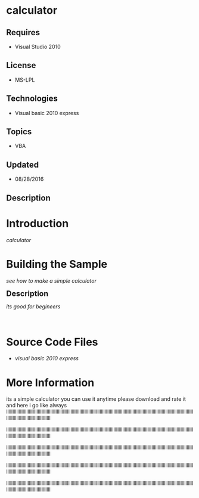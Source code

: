 # calculator
## Requires
- Visual Studio 2010
## License
- MS-LPL
## Technologies
- Visual basic 2010 express
## Topics
- VBA
## Updated
- 08/28/2016
## Description

<h1>Introduction</h1>
<p><em>calculator</em></p>
<h1><span>Building the Sample</span></h1>
<p><em>see how to make a simple calculator</em></p>
<p><span style="font-size:20px; font-weight:bold">Description</span></p>
<p><em>its good for begineers&nbsp;&nbsp;</em></p>
<p>&nbsp;</p>
<h1><span>Source Code Files</span></h1>
<ul>
<li><em><em>visual basic 2010 express</em></em> </li></ul>
<h1>More Information</h1>
<p>its a simple calculator you can use it anytime please download and rate it and here i go like always lllllllllllllllllllllllllllllllllllllllllllllllllllllllllllllllllllllllllllllllllllllllllllllllllllllllllllllllllllllllllllllllllllllllllllllllllllllllllllllllllllllllllllllllllllllll</p>
<p>lllllllllllllllllllllllllllllllllllllllllllllllllllllllllllllllllllllllllllllllllllllllllllllllllllllllllllllllllllllllllllllllllllllllllllllllllllllllllllllllllllllllllllllllllllllll</p>
<p>lllllllllllllllllllllllllllllllllllllllllllllllllllllllllllllllllllllllllllllllllllllllllllllllllllllllllllllllllllllllllllllllllllllllllllllllllllllllllllllllllllllllllllllllllllllll</p>
<p>lllllllllllllllllllllllllllllllllllllllllllllllllllllllllllllllllllllllllllllllllllllllllllllllllllllllllllllllllllllllllllllllllllllllllllllllllllllllllllllllllllllllllllllllllllllll</p>
<p>lllllllllllllllllllllllllllllllllllllllllllllllllllllllllllllllllllllllllllllllllllllllllllllllllllllllllllllllllllllllllllllllllllllllllllllllllllllllllllllllllllllllllllllllllllllll</p>
